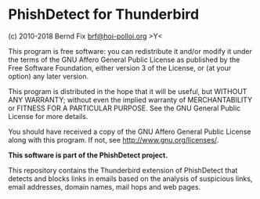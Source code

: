 
# PhishDetect for Thunderbird

(c) 2010-2018 Bernd Fix <brf@hoi-polloi.org>   >Y<

This program is free software: you can redistribute it and/or modify
it under the terms of the GNU Affero General Public License as published
by the Free Software Foundation, either version 3 of the License, or (at
your option) any later version.

This program is distributed in the hope that it will be useful, but
WITHOUT ANY WARRANTY; without even the implied warranty of
MERCHANTABILITY or FITNESS FOR A PARTICULAR PURPOSE.  See the GNU
General Public License for more details.

You should have received a copy of the GNU Affero General Public License
along with this program. If not, see <http://www.gnu.org/licenses/>.

**This software is part of the PhishDetect project.**

This repository contains the Thunderbird extension of PhishDetect that
detects and blocks links in emails based on the analysis of suspicious
links, email addresses, domain names, mail hops and web pages. 
